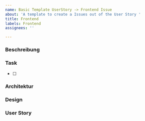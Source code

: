 ```yaml
---
name: Basic Template UserStory -> Frontend Issue
about: 'A template to create a Issues out of the User Story '
title: Frontend
labels: Frontend
assignees: ''

---
```


### Beschreibung


### Task
- [ ] 


### Architektur 


### Design


### User Story
